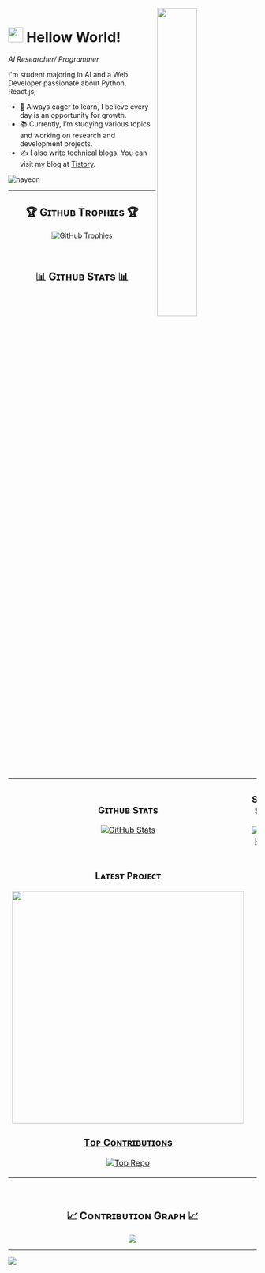 

<div>
  <img align="right" width="40%" src="https://github.com/user-attachments/assets/2448c498-84be-40ac-9181-6c50d314e0c4">
</div>

<!--Header Name-->
# <img src="https://github.com/user-attachments/assets/66018d4f-9ff2-44af-b2ae-2dd69480d64d" width="30"/> Hellow World!
*AI Researcher/ Programmer*
<br /> 

<!--Start Intro-->               
<p align="left">I'm student majoring in AI and a Web Developer passionate about Python, React.js, </p>

- 🚀 Always eager to learn, I believe every day is an opportunity for growth.
- 📚 Currently, I’m studying various topics and working on research and development projects.
- ✍ I also write technical blogs. You can visit my blog at [Tistory](https://kill-xxx.tistory.com/).
<!--End Intro-->


<!--Profile Count Badge-->
<p align="left">
  <img src="https://komarev.com/ghpvc/?username=hayeon&label=Profile%20views&color=770677&style=for-the-badge&logo=star" alt="hayeon" style="padding-right:20px;" />
</p>

---

<!--Trophies Section-->   
<h2 align="center">🏆 Gɪᴛʜᴜʙ Tʀᴏᴘʜɪᴇs 🏆</h2>
<p align="center">
  <a href="https://github.com/hayeon">
    <picture>
      <source media="(prefers-color-scheme: dark)" srcset="https://github-profile-trophy.vercel.app/?username=hayeon&no-bg=true&row=2&column=6&margin-w=20&margin-h=20&theme=monokai">
      <source media="(prefers-color-scheme: light)" srcset="https://github-profile-trophy.vercel.app/?username=hayeon&no-bg=true&row=2&column=6&margin-w=20&margin-h=20">
      <img alt="GitHub Trophies" src="https://github-profile-trophy.vercel.app/?username=hayeon&no-bg=true&no-frame=true&row=2&column=6&margin-w=20&margin-h=20">
    </picture>
  </a>
</p>
<br />

<!--Github stats Table--> 
<h2 align="center">📊 Gɪᴛʜᴜʙ Sᴛᴀᴛs 📊</h2>

<table width="100%">
  <tr>
    <td width="50%">
      <h3 align="center"><strong>Gɪᴛʜᴜʙ Sᴛᴀᴛs</strong></h3>
      <p align="center">
        <a href="https://github.com/hayeon">
          <img align="center" src="https://github-readme-stats.vercel.app/api?username=hayeon&count_private=true&show_icons=true&theme=nightowl&bg_color=0,000000,441350&title_color=c56a90&text_color=ffffff&rank_icon=github&hide=prs,issues,contribs&show=reviews,prs_merged,prs_merged_percentage" alt="GitHub Stats" />
        </a>
      </p>
    </td>
    <td width="50%">
      <h3 align="center"><strong>Sᴛʀᴇᴀᴋ Sᴛᴀᴛs</strong></h3>
      <p align="center">
        <a href="https://github.com/hayeon">
          <img align="center" src="https://streak-stats.demolab.com?user=hayeon&theme=nightowl&background=0,000000,441350&fire=ffeb95&ring=ffeb95&sideNums=ffffff&sideLabels=ffffff&dates=c56a90&currStreakNum=ffffff" alt="Streak Stats" />
        </a>
      </p>
    </td>
  </tr>
  <tr>
    <td width="50%">
      <h3 align="center"><strong>Lᴀᴛᴇsᴛ Pʀᴏᴊᴇᴄᴛ</strong></h3>
      <p align="center">
        <a href="https://github.com/skkuBigdata">
          <img align="center" width="470" src="https://github-readme-stats.vercel.app/api/pin/?username=hayeon&repo=Awesome-Dev
        </a>
      </p>
    </td>
    <td width="50%">
      <h3 align="center"><strong>Tᴏᴘ Cᴏɴᴛʀɪʙᴜᴛɪᴏɴs</strong></h3>
      <p align="center">
        <a href="https://github.com/hayeon">
          <img align="center" src="https://github-contributor-stats.vercel.app/api?username=hayeon&limit=2&theme=nightowl&show_owner=true&combine_all_yearly_contributions=false&bg_color=0,000000,441350&title_color=c56a90&text_color=ffffff" alt="Top Repo" />
        </a>
      </p>
    </td>
  </tr>
</table>
<br />

<!--Contribution Graph-->
<h2 align="center">📈 Cᴏɴᴛʀɪʙᴜᴛɪᴏɴ Gʀᴀᴘʜ 📈</h2>
<div align="center">
    <img src="https://github-readme-activity-graph.vercel.app/graph?username=hayeon&bg_color=220a28&&color=ffffff&line=c56a90&point=ffeb95&area=false&hide_border=false" border-radius="15">
</div>

---

 <!--Banner-->
 <img src="https://github.com/user-attachments/assets/b639f26e-c1d1-4965-8abb-12f8a4fb9cd2"/>
